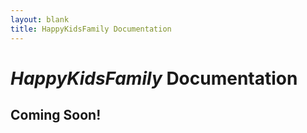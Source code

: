 ```yaml
---
layout: blank
title: HappyKidsFamily Documentation
---
```


# _HappyKidsFamily_ Documentation

## Coming Soon!
